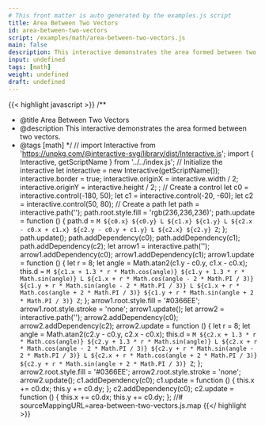 ```yaml
---
# This front matter is auto generated by the examples.js script
title: Area Between Two Vectors
id: area-between-two-vectors
script: /examples/math/area-between-two-vectors.js
main: false
description: This interactive demonstrates the area formed between two vectors.
input: undefined
tags: [math]
weight: undefined
draft: undefined
---
```


{{< highlight javascript >}}
/**
* @title Area Between Two Vectors
* @description This interactive demonstrates the area formed between two vectors.
* @tags [math]
*/
// import Interactive from 'https://unpkg.com/@interactive-svg/library/dist/Interactive.js';
import { Interactive, getScriptName } from '../../index.js';
// Initialize the interactive
let interactive = new Interactive(getScriptName());
interactive.border = true;
interactive.originX = interactive.width / 2;
interactive.originY = interactive.height / 2;
;
// Create a control
let c0 = interactive.control(-180, 50);
let c1 = interactive.control(-20, -60);
let c2 = interactive.control(50, 80);
// Create a path
let path = interactive.path('');
path.root.style.fill = 'rgb(236,236,236)';
path.update = function () {
    path.d = `M ${c0.x} ${c0.y}
            L ${c1.x} ${c1.y}
            L ${c2.x - c0.x + c1.x} ${c2.y - c0.y + c1.y}
            L ${c2.x} ${c2.y}
            Z`;
};
path.update();
path.addDependency(c0);
path.addDependency(c1);
path.addDependency(c2);
let arrow1 = interactive.path('');
arrow1.addDependency(c0);
arrow1.addDependency(c1);
arrow1.update = function () {
    let r = 8;
    let angle = Math.atan2(c1.y - c0.y, c1.x - c0.x);
    this.d = `M ${c1.x + 1.3 * r * Math.cos(angle)} ${c1.y + 1.3 * r * Math.sin(angle)}
  L ${c1.x + r * Math.cos(angle - 2 * Math.PI / 3)} ${c1.y + r * Math.sin(angle - 2 * Math.PI / 3)}
  L ${c1.x + r * Math.cos(angle + 2 * Math.PI / 3)} ${c1.y + r * Math.sin(angle + 2 * Math.PI / 3)}
            Z`;
};
arrow1.root.style.fill = '#0366EE';
arrow1.root.style.stroke = 'none';
arrow1.update();
let arrow2 = interactive.path('');
arrow2.addDependency(c0);
arrow2.addDependency(c2);
arrow2.update = function () {
    let r = 8;
    let angle = Math.atan2(c2.y - c0.y, c2.x - c0.x);
    this.d = `M ${c2.x + 1.3 * r * Math.cos(angle)} ${c2.y + 1.3 * r * Math.sin(angle)}
  L ${c2.x + r * Math.cos(angle - 2 * Math.PI / 3)} ${c2.y + r * Math.sin(angle - 2 * Math.PI / 3)}
  L ${c2.x + r * Math.cos(angle + 2 * Math.PI / 3)} ${c2.y + r * Math.sin(angle + 2 * Math.PI / 3)}
            Z`;
};
arrow2.root.style.fill = '#0366EE';
arrow2.root.style.stroke = 'none';
arrow2.update();
c1.addDependency(c0);
c1.update = function () {
    this.x += c0.dx;
    this.y += c0.dy;
};
c2.addDependency(c0);
c2.update = function () {
    this.x += c0.dx;
    this.y += c0.dy;
};
//# sourceMappingURL=area-between-two-vectors.js.map
{{</ highlight >}}

